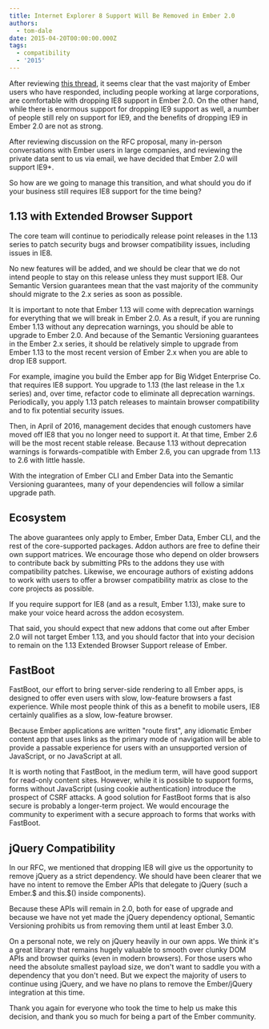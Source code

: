 ```yaml
---
title: Internet Explorer 8 Support Will Be Removed in Ember 2.0
authors:
  - tom-dale
date: 2015-04-20T00:00:00.000Z
tags:
  - compatibility
  - '2015'
---
```



After reviewing [this thread][rfc-ie8], it seems clear that the vast majority of
Ember users who have responded, including people working at large
corporations, are comfortable with dropping IE8 support in Ember 2.0.
On the other hand, while there is enormous support for dropping IE9
support as well, a number of people still rely on support for IE9, and
the benefits of dropping IE9 in Ember 2.0 are not as strong.

After reviewing discussion on the RFC proposal, many in-person conversations with Ember
users in large companies, and reviewing the private data sent to us via
email, we have decided that Ember 2.0 will support IE9+.

So how are we going to manage this transition, and what should you do
if your business still requires IE8 support for the time being?

## 1.13 with Extended Browser Support

The core team will continue to periodically release point releases in
the 1.13 series to patch security bugs and browser compatibility
issues, including issues in IE8.

No new features will be added, and we should be clear that we do not
intend people to stay on this release unless they must support IE8. Our
Semantic Version guarantees mean that the vast majority of the
community should migrate to the 2.x series as soon as possible.

It is important to note that Ember 1.13 will come with deprecation
warnings for everything that we will break in Ember 2.0. As a result,
if you are running Ember 1.13 without any deprecation warnings, you
should be able to upgrade to Ember 2.0. And because of the
Semantic Versioning guarantees in the Ember 2.x series, it should be
relatively simple to upgrade from Ember 1.13 to the most recent version
of Ember 2.x when you are able to drop IE8 support.

For example, imagine you build the Ember app for Big Widget Enterprise
Co. that requires IE8 support. You upgrade to 1.13 (the last release in
the 1.x series) and, over time, refactor code to eliminate all
deprecation warnings. Periodically, you apply 1.13 patch releases to
maintain browser compatibility and to fix potential security issues.

Then, in April of 2016, management decides that enough customers have
moved off IE8 that you no longer need to support it. At that time,
Ember 2.6 will be the most recent stable release. Because 1.13 without
deprecation warnings is forwards-compatible with Ember 2.6, you can
upgrade from 1.13 to 2.6 with little hassle.

With the integration of Ember CLI and Ember Data into the Semantic
Versioning guarantees, many of your dependencies will follow a similar
upgrade path.

## Ecosystem

The above guarantees only apply to Ember, Ember Data, Ember
CLI, and the rest of the core-supported packages. Addon authors are
free to define their own support matrices. We encourage those who
depend on older browsers to contribute back by submitting PRs to the
addons they use with compatibility patches. Likewise, we encourage
authors of existing addons to work with users to offer a browser
compatibility matrix as close to the core projects as possible.

If you require support for IE8 (and as a result, Ember 1.13), make sure
to make your voice heard across the addon ecosystem.

That said, you should expect that new addons that come out after Ember
2.0 will not target Ember 1.13, and you should factor that into your
decision to remain on the 1.13 Extended Browser Support release of
Ember.

## FastBoot

FastBoot, our effort to bring server-side rendering to all Ember apps,
is designed to offer even users with slow, low-feature browsers a fast
experience. While most people think of this as a benefit to mobile
users, IE8 certainly qualifies as a slow, low-feature browser.

Because Ember applications are written "route first", any idiomatic
Ember content app that uses links as the primary mode of navigation
will be able to provide a passable experience for users with an
unsupported version of JavaScript, or no JavaScript at all.

It is worth noting that FastBoot, in the medium term, will have good
support for read-only content sites. However, while it is possible to
support forms, forms without JavaScript (using cookie
authentication) introduce the prospect of CSRF attacks. A good solution
for FastBoot forms that is also secure is probably a longer-term
project. We would encourage the community to experiment with a secure
approach to forms that works with FastBoot.

## jQuery Compatibility

In our RFC, we mentioned that dropping IE8 will give us the opportunity
to remove jQuery as a strict dependency. We should have been clearer
that we have no intent to remove the Ember APIs that delegate to jQuery
(such a Ember.$ and this.$() inside components).

Because these APIs will remain in 2.0, both for ease of upgrade and
because we have not yet made the jQuery dependency optional, Semantic
Versioning prohibits us from removing them until at least Ember 3.0.

On a personal note, we rely on jQuery heavily in our own apps. We think
it's a great library that remains hugely valuable to smooth over clunky
DOM APIs and browser quirks (even in modern browsers). For those users
who need the absolute smallest payload size, we don't want to saddle
you with a dependency that you don't need. But we expect the majority
of users to continue using jQuery, and we have no plans to remove the
Ember/jQuery integration at this time.

Thank you again for everyone who took the time to help us make this
decision, and thank you so much for being a part of the Ember
community.

[rfc-ie8]: https://github.com/emberjs/rfcs/pull/45

